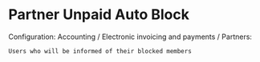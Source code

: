 Partner Unpaid Auto Block
=========================

Configuration:
    Accounting / Electronic invoicing and payments / Partners:

    Users who will be informed of their blocked members

